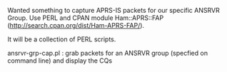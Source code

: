 Wanted something to capture APRS-IS packets for our specific ANSRVR Group.
Use PERL and CPAN module Ham::APRS::FAP (http://search.cpan.org/dist/Ham-APRS-FAP/).

It will be a collection of PERL scripts.

ansrvr-grp-cap.pl : grab packets for an ANSRVR group (specfied on command line) and display the CQs
